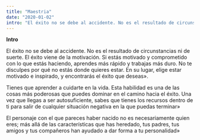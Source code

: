 ```yaml
---
title: "Maestria"
date: "2020-01-02"
intro: "El éxito no se debe al accidente. No es el resultado de circunstancias ni de suerte. El éxito viene de la motivación."
---
```


**Intro**

El éxito no se debe al accidente. No es el resultado de circunstancias ni de suerte. El éxito viene de la motivación. Si estás motivado y comprometido con lo que estás haciendo, aprendes más rápido y trabajas más duro. No te disculpes por qué no estás donde quieres estar. En su lugar, elige estar motivado e inspirado, y encontrarás el éxito que deseas».

Tienes que aprender a cuidarte en la vida. Esta habilidad es una de las cosas más poderosas que puedes dominar en el camino hacia el éxito. Una vez que llegas a ser autosuficiente, sabes que tienes los recursos dentro de ti para salir de cualquier situación negativa en la que puedas terminar»

El personaje con el que pareces haber nacido no es necesariamente quien eres; más allá de las características que has heredado, tus padres, tus amigos y tus compañeros han ayudado a dar forma a tu personalidad»
